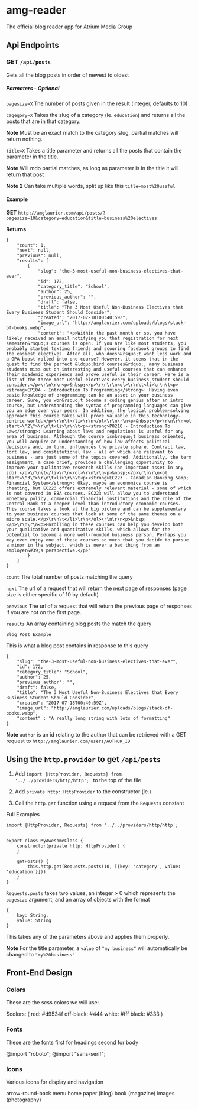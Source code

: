 # amg-reader
The official blog reader app for Atrium Media Group


## Api Endpoints

### GET `/api/posts`

Gets all the blog posts in order of newest to oldest

##### Parmaters - Optional
`pagesize=X` The number of posts given in the result (integer, defaults to 10)

`cagegory=X` Takes the slug of a category (ie. `education`) and returns all the posts that are in that category. 

**Note** Must be an exact match to the category slug, partial matches will return nothing.

`title=X` Takes a title parameter and returns all the posts that contain the parameter in the title.

**Note** Will mdo partial matches, as long as parameter is in the title it will return that post

**Note 2** Can take multiple words, split up like this `title=most%20useful`

#### Example

**GET** `http://amglaurier.com/api/posts/?pagesize=10&category=education&title=business%20electives`

**Returns**


	{
		"count": 1,
		"next": null,
		"previous": null,
		"results": [
			{
				"slug": "the-3-most-useful-non-business-electives-that-ever",
				"id": 172,
				"category_title": "School",
				"author": 25,
				"previous_author": "",
				"draft": false,
				"title": "The 3 Most Useful Non-Business Electives that Every Business Student Should Consider",
				"created": "2017-07-18T00:40:59Z",
				"image_url": "http://amglaurier.com/uploads/blogs/stack-of-books.webp",
				"content": "<p>Within the past month or so, you have likely received an email notifying you that registration for next semester&rsquo;s courses is open. If you are like most students, you probably started texting friends and scouring facebook groups to find the easiest electives. After all, who doesn&rsquo;t want less work and a GPA boost rolled into one course? However, it seems that in the quest to find the perfect &ldquo;bird courses&rdquo;, many business students miss out on interesting and useful courses that can enhance their academic experience and prove useful in their career. Here is a list of the three most useful electives every business student should consider.</p>\r\n\r\n<p>&nbsp;</p>\r\n\r\n<ol>\r\n\t<li>\r\n\t<p><strong>CP104 - Introduction To Programming</strong>: Having even basic knowledge of programming can be an asset in your business career. Sure, you won&rsquo;t become a coding genius after an intro course, but understanding the syntax of programming languages can give you an edge over your peers. In addition, the logical problem-solving approach this course takes will prove valuable in this technology-centric world.</p>\r\n\t</li>\r\n</ol>\r\n\r\n<p>&nbsp;</p>\r\n\r\n<ol start=\"2\">\r\n\t<li>\r\n\t<p><strong>PO210 - Introduction To Law</strong>: Learning about laws and regulations is useful for any area of business. Although the course isn&rsquo;t business oriented, you will acquire an understanding of how law affects political decisions and, in turn, influences the private sphere. Contract law, tort law, and constitutional law - all of which are relevant to business - are just some of the topics covered. Additionally, the term assignment, a case brief, provides a challenging opportunity to improve your qualitative research skills (an important asset in any job).</p>\r\n\t</li>\r\n</ol>\r\n\r\n<p>&nbsp;</p>\r\n\r\n<ol start=\"3\">\r\n\t<li>\r\n\t<p><strong>EC223 - Canadian Banking &amp; Financial System</strong>: Okay, maybe an economics course is cheating, but EC223 offers extremely relevant material - some of which is not covered in BBA courses. EC223 will allow you to understand monetary policy, commercial financial institutions and the role of the Central Bank at a deeper level than introductory economic courses. This course takes a look at the big picture and can be supplementary to your business courses that look at some of the same themes on a micro scale.</p>\r\n\t</li>\r\n</ol>\r\n\r\n<p>&nbsp;</p>\r\n\r\n<p>Enrolling in these courses can help you develop both your qualitative and quantitative skills, which allows for the potential to become a more well-rounded business person. Perhaps you may even enjoy one of these courses so much that you decide to pursue a minor in the subject, which is never a bad thing from an employer&#39;s perspective.</p>"
			}
		]
	}

`count` The total number of posts matching the query

`next` The url of a request that will return the next page of responses (page size is either specific of 10 by default)

`previous` The url of a request that will return the previous page of responses if you are not on the first page.

`results` An array containing blog posts the match the query

`Blog Post Example`

This is what a blog post contains in response to this query

	{
		"slug": "the-3-most-useful-non-business-electives-that-ever",
		"id": 172,
		"category_title": "School",
		"author": 25,
		"previous_author": "",
		"draft": false,
		"title": "The 3 Most Useful Non-Business Electives that Every Business Student Should Consider",
		"created": "2017-07-18T00:40:59Z",
		"image_url": "http://amglaurier.com/uploads/blogs/stack-of-books.webp",
		"content" : "A really long string with lots of formatting"	
	}
	
**Note** `author` is an id relating to the author that can be retrieved with a GET request to `http://amglaurier.com/users/AUTHOR_ID`

## Using the `http.provider` to get `/api/posts`

1. Add `import {HttpProvider, Requests} from '../../providers/http/http';
` to the top of the file

2. Add `private http: HttpProvider` to the constructor (ie.)
    
3. Call the `http.get` function using a request from the `Requests` constant

Full Examples

	import {HttpProvider, Requests} from '../../providers/http/http';
	
	
	export class MyAwesomeClass {
		constructor(private http: HttpProvider) {
        }
        
        getPosts() {
        	this.http.get(Requests.posts(10, [{key: 'category', value: 'education'}]))
        }
	}
	
	
`Requests.posts` takes two values, an integer > 0 which represents the `pagesize` argument, and an array of objects with the format

	{
		key: String,
		value: String
	}
	
This takes any of the parameters above and applies them properly.

**Note** For the title parameter, a `value` of `"my business"` will automatically be changed to `"my%20business"`
	
	
	

## Front-End Design

### Colors

These are the scss colors we will use:

$colors: (
	red: #d9534f
	off-black: #444
	white: #fff
	black: #333
)

### Fonts

These are the fonts first for headings second for body

@import "roboto";
@import "sans-serif";

### Icons

Various icons for display and navigation

arrow-round-back
menu
home
paper (blog)
book (magazine)
images (photography)

